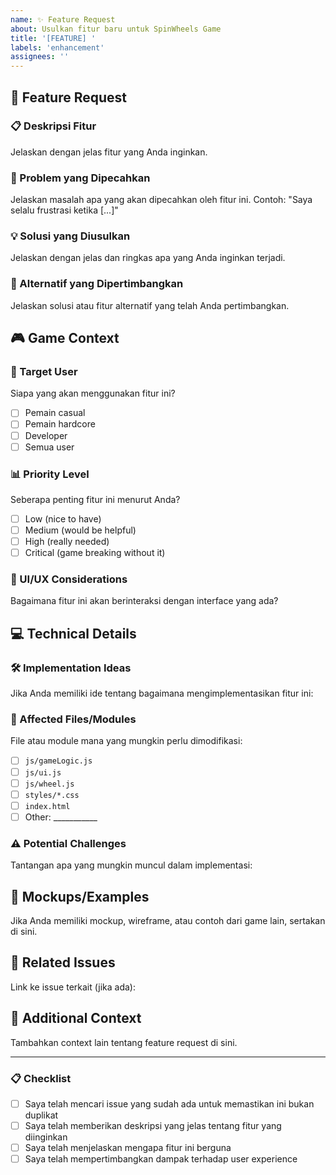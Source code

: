 ```yaml
---
name: ✨ Feature Request
about: Usulkan fitur baru untuk SpinWheels Game
title: '[FEATURE] '
labels: 'enhancement'
assignees: ''
---
```


## 🚀 Feature Request

### 📋 Deskripsi Fitur
Jelaskan dengan jelas fitur yang Anda inginkan.

### 🎯 Problem yang Dipecahkan
Jelaskan masalah apa yang akan dipecahkan oleh fitur ini. Contoh: "Saya selalu frustrasi ketika [...]"

### 💡 Solusi yang Diusulkan
Jelaskan dengan jelas dan ringkas apa yang Anda inginkan terjadi.

### 🔄 Alternatif yang Dipertimbangkan
Jelaskan solusi atau fitur alternatif yang telah Anda pertimbangkan.

## 🎮 Game Context

### 🎯 Target User
Siapa yang akan menggunakan fitur ini?
- [ ] Pemain casual
- [ ] Pemain hardcore
- [ ] Developer
- [ ] Semua user

### 📊 Priority Level
Seberapa penting fitur ini menurut Anda?
- [ ] Low (nice to have)
- [ ] Medium (would be helpful)
- [ ] High (really needed)
- [ ] Critical (game breaking without it)

### 🎨 UI/UX Considerations
Bagaimana fitur ini akan berinteraksi dengan interface yang ada?

## 💻 Technical Details

### 🛠️ Implementation Ideas
Jika Anda memiliki ide tentang bagaimana mengimplementasikan fitur ini:

### 📁 Affected Files/Modules
File atau module mana yang mungkin perlu dimodifikasi:
- [ ] `js/gameLogic.js`
- [ ] `js/ui.js`
- [ ] `js/wheel.js`
- [ ] `styles/*.css`
- [ ] `index.html`
- [ ] Other: ___________

### ⚠️ Potential Challenges
Tantangan apa yang mungkin muncul dalam implementasi:

## 📸 Mockups/Examples
Jika Anda memiliki mockup, wireframe, atau contoh dari game lain, sertakan di sini.

## 🔗 Related Issues
Link ke issue terkait (jika ada):

## 📝 Additional Context
Tambahkan context lain tentang feature request di sini.

---

### 📋 Checklist
- [ ] Saya telah mencari issue yang sudah ada untuk memastikan ini bukan duplikat
- [ ] Saya telah memberikan deskripsi yang jelas tentang fitur yang diinginkan
- [ ] Saya telah menjelaskan mengapa fitur ini berguna
- [ ] Saya telah mempertimbangkan dampak terhadap user experience 